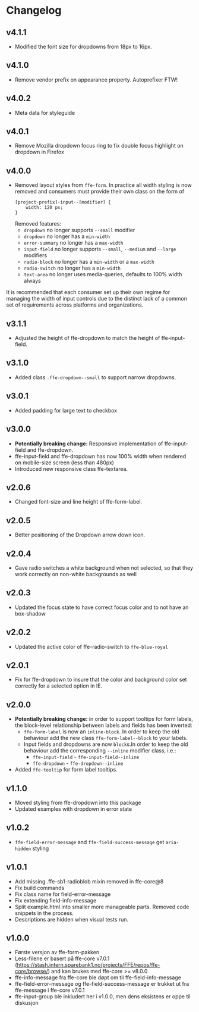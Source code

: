 # Changelog

## v4.1.1
* Modified the font size for dropdowns from 18px to 16px.

## v4.1.0
* Remove vendor prefix on appearance property. Autoprefixer FTW!

## v4.0.2
* Meta data for styleguide

## v4.0.1
* Remove Mozilla dropdown focus ring to fix double focus highlight on dropdown in Firefox

## v4.0.0
* Removed layout styles from `ffe-form`. In practice all width styling is now removed and
  consumers must provide their own class on the form of
  ```
  [project-prefix]-input--[modifier] {
      width: 120 px;
  }
  ```
  Removed features:
    * `dropdown` no longer supports `--small` modifier
    * `dropdown` no longer has a `min-width`
    * `error-summary` no longer has a `max-width`
    * `input-field` no longer supports `--small`, `--medium` and `--large` modifiers
    * `radio-block` no longer has a `min-width` or a `max-width`
    * `radio-switch` no longer has a `min-width`
    * `text-area` no longer uses media-queries, defaults to 100% width always

It is recommended that each consumer set up their own regime for managing the width of
input controls due to the distinct lack of a common set of requirements across platforms
and organizations.

## v3.1.1
* Adjusted the height of ffe-dropdown to match the height of ffe-input-field.

## v3.1.0
* Added class `.ffe-dropdown--small` to support narrow dropdowns.

## v3.0.1
* Added padding for large text to checkbox

## v3.0.0
* **Potentially breaking change:** Responsive implementation of ffe-input-field and ffe-dropdown.
* ffe-input-field and ffe-dropdown has now 100% width when rendered on mobile-size screen (less than 480px)
* Introduced new responsive class ffe-textarea.

## v2.0.6
* Changed font-size and line height of ffe-form-label.

## v2.0.5
* Better positioning of the Dropdown arrow down icon.

## v2.0.4
* Gave radio switches a white background when not selected, so that they work
correctly on non-white backgrounds as well

## v2.0.3
* Updated the focus state to have correct focus color and to not have an
box-shadow

## v2.0.2
* Updated the active color of ffe-radio-switch to `ffe-blue-royal`

## v2.0.1
* Fix for ffe-dropdown to insure that the color and background color set correctly for a selected option in IE.

## v2.0.0
* **Potentially breaking change:** in order to support tooltips for form labels, the block-level relationship between labels and fields has been inverted:
    * `ffe-form-label` is now an `inline-block`. In order to keep the old behaviour add the new class `ffe-form-label--block` to your labels.
    * Input fields and dropdowns are now `block`s.In order to keep the old behaviour add the corresponding `--inline` modifier class, i.e.:
        * `ffe-input-field` - `ffe-input-field--inline`
        * `ffe-dropdown` - `ffe-dropdown--inline`
* Added `ffe-tooltip` for form label tooltips.

## v1.1.0
* Moved styling from ffe-dropdown into this package
* Updated examples with dropdown in error state

## v1.0.2
* `ffe-field-error-message` and `ffe-field-success-message` get `aria-hidden` styling

## v1.0.1
* Add missing .ffe-sb1-radioblob mixin removed in ffe-core@8
* Fix build commands
* Fix class name for field-error-message
* Fix extending field-info-message
* Split example.html into smaller more manageable parts. Removed code snippets in the process.
* Descriptions are hidden when visual tests run.

## v1.0.0
* Første versjon av ffe-form-pakken
* Less-filene er basert på ffe-core v7.0.1 (https://stash.intern.sparebank1.no/projects/FFE/repos/ffe-core/browse/) and kan brukes med ffe-core >= v8.0.0
* ffe-info-message fra ffe-core ble døpt om til ffe-field-info-message
* ffe-field-error-message og ffe-field-success-message er trukket ut fra ffe-message i ffe-core v7.0.1
* ffe-input-group ble inkludert her i v1.0.0, men dens eksistens er oppe til diskusjon
